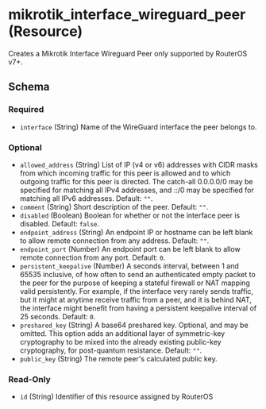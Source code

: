 # mikrotik_interface_wireguard_peer (Resource)
Creates a Mikrotik Interface Wireguard Peer only supported by RouterOS v7+.



<!-- schema generated by tfplugindocs -->
## Schema

### Required

- `interface` (String) Name of the WireGuard interface the peer belongs to.

### Optional

- `allowed_address` (String) List of IP (v4 or v6) addresses with CIDR masks from which incoming traffic for this peer is allowed and to which outgoing traffic for this peer is directed. The catch-all 0.0.0.0/0 may be specified for matching all IPv4 addresses, and ::/0 may be specified for matching all IPv6 addresses. Default: `""`.
- `comment` (String) Short description of the peer. Default: `""`.
- `disabled` (Boolean) Boolean for whether or not the interface peer is disabled. Default: `false`.
- `endpoint_address` (String) An endpoint IP or hostname can be left blank to allow remote connection from any address. Default: `""`.
- `endpoint_port` (Number) An endpoint port can be left blank to allow remote connection from any port. Default: `0`.
- `persistent_keepalive` (Number) A seconds interval, between 1 and 65535 inclusive, of how often to send an authenticated empty packet to the peer for the purpose of keeping a stateful firewall or NAT mapping valid persistently. For example, if the interface very rarely sends traffic, but it might at anytime receive traffic from a peer, and it is behind NAT, the interface might benefit from having a persistent keepalive interval of 25 seconds. Default: `0`.
- `preshared_key` (String) A base64 preshared key. Optional, and may be omitted. This option adds an additional layer of symmetric-key cryptography to be mixed into the already existing public-key cryptography, for post-quantum resistance. Default: `""`.
- `public_key` (String) The remote peer's calculated public key.

### Read-Only

- `id` (String) Identifier of this resource assigned by RouterOS


